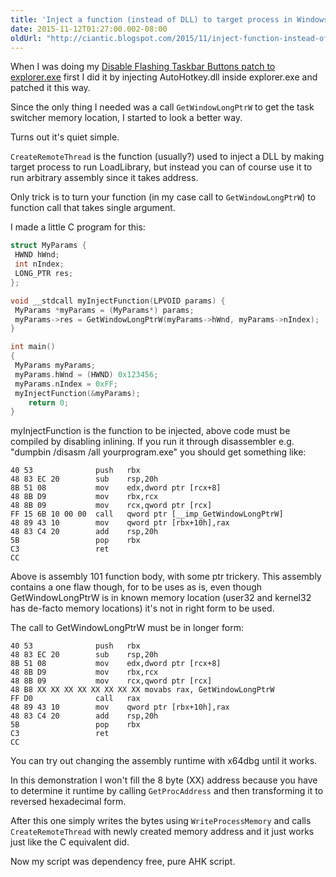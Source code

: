 ```yaml
---
title: 'Inject a function (instead of DLL) to target process in Windows'
date: 2015-11-12T01:27:00.002-08:00
oldUrl: "http://ciantic.blogspot.com/2015/11/inject-function-instead-of-dll-to.html"
---
```


When I was doing my [Disable Flashing Taskbar Buttons patch to explorer.exe](./in-memory-patching-explorerexe-to.md) first I did it by injecting AutoHotkey.dll inside explorer.exe and patched it this way.  
  
Since the only thing I needed was a call `GetWindowLongPtrW` to get the task switcher memory location, I started to look a better way.  
  
Turns out it's quiet simple.  
  
`CreateRemoteThread` is the function (usually?) used to inject a DLL by making target process to run LoadLibrary, but instead you can of course use it to run arbitrary assembly since it takes address.  
  
Only trick is to turn your function (in my case call to `GetWindowLongPtrW`) to function call that takes single argument.  
  
I made a little C program for this:  
  
```C
struct MyParams {
 HWND hWnd;
 int nIndex;
 LONG_PTR res;
};

void __stdcall myInjectFunction(LPVOID params) {
 MyParams *myParams = (MyParams*) params;
 myParams->res = GetWindowLongPtrW(myParams->hWnd, myParams->nIndex);
}

int main()
{
 MyParams myParams;
 myParams.hWnd = (HWND) 0x123456;
 myParams.nIndex = 0xFF;
 myInjectFunction(&myParams);
    return 0;
}
```

myInjectFunction is the function to be injected, above code must be compiled by disabling inlining. If you run it through disassembler e.g. "dumpbin /disasm /all yourprogram.exe" you should get something like:

```
40 53              push   rbx
48 83 EC 20        sub    rsp,20h
8B 51 08           mov    edx,dword ptr [rcx+8]
48 8B D9           mov    rbx,rcx
48 8B 09           mov    rcx,qword ptr [rcx]
FF 15 6B 10 00 00  call   qword ptr [__imp_GetWindowLongPtrW]
48 89 43 10        mov    qword ptr [rbx+10h],rax
48 83 C4 20        add    rsp,20h
5B                 pop    rbx
C3                 ret
CC               
```

Above is assembly 101 function body, with some ptr trickery. This assembly contains a one flaw though, for to be uses as is, even though GetWindowLongPtrW is in known memory location (user32 and kernel32 has de-facto memory locations) it's not in right form to be used.

The call to GetWindowLongPtrW must be in longer form:

```
40 53              push   rbx
48 83 EC 20        sub    rsp,20h
8B 51 08           mov    edx,dword ptr [rcx+8]
48 8B D9           mov    rbx,rcx
48 8B 09           mov    rcx,qword ptr [rcx]
48 B8 XX XX XX XX XX XX XX XX movabs rax, GetWindowLongPtrW
FF D0              call   rax
48 89 43 10        mov    qword ptr [rbx+10h],rax
48 83 C4 20        add    rsp,20h
5B                 pop    rbx
C3                 ret
CC            
```

You can try out changing the assembly runtime with x64dbg until it works.  

In this demonstration I won't fill the 8 byte (XX) address because you have to determine it runtime by calling `GetProcAddress` and then transforming it to reversed hexadecimal form.

After this one simply writes the bytes using `WriteProcessMemory` and calls `CreateRemoteThread` with newly created memory address and it just works just like the C equivalent did.

Now my script was dependency free, pure AHK script.